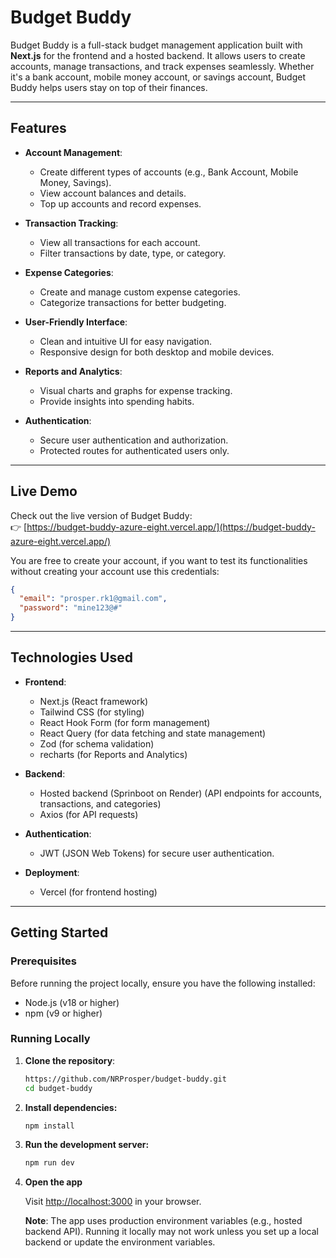 # Budget Buddy

Budget Buddy is a full-stack budget management application built with **Next.js** for the frontend and a hosted backend. It allows users to create accounts, manage transactions, and track expenses seamlessly. Whether it's a bank account, mobile money account, or savings account, Budget Buddy helps users stay on top of their finances.



---

## Features

- **Account Management**:
    - Create different types of accounts (e.g., Bank Account, Mobile Money, Savings).
    - View account balances and details.
    - Top up accounts and record expenses.

- **Transaction Tracking**:
    - View all transactions for each account.
    - Filter transactions by date, type, or category.

- **Expense Categories**:
    - Create and manage custom expense categories.
    - Categorize transactions for better budgeting.

- **User-Friendly Interface**:
    - Clean and intuitive UI for easy navigation.
    - Responsive design for both desktop and mobile devices.

- **Reports and Analytics**:
  - Visual charts and graphs for expense tracking. 
  - Provide insights into spending habits.

- **Authentication**:
    - Secure user authentication and authorization.
    - Protected routes for authenticated users only.

---

## Live Demo

Check out the live version of Budget Buddy:  
👉 [https://budget-buddy-azure-eight.vercel.app/](https://budget-buddy-azure-eight.vercel.app/)

You are free to create your account, if you want to test its functionalities without creating your account use this credentials:

```json
{
  "email": "prosper.rk1@gmail.com",
  "password": "mine123@#"
}

```

---

## Technologies Used

- **Frontend**:
    - Next.js (React framework)
    - Tailwind CSS (for styling)
    - React Hook Form (for form management)
    - React Query (for data fetching and state management)
    - Zod (for schema validation)
    - recharts (for Reports and Analytics)

- **Backend**:
    - Hosted backend (Sprinboot on Render) (API endpoints for accounts, transactions, and categories)
    - Axios (for API requests)

- **Authentication**:
    - JWT (JSON Web Tokens) for secure user authentication.

- **Deployment**:
    - Vercel (for frontend hosting)

---

## Getting Started

### Prerequisites

Before running the project locally, ensure you have the following installed:

- Node.js (v18 or higher)
- npm (v9 or higher)

### Running Locally

1. **Clone the repository**:
   ```bash
   https://github.com/NRProsper/budget-buddy.git
   cd budget-buddy

2. **Install dependencies:**
    ```bash
   npm install

3. **Run the development server:**
    ```bash
   npm run dev

4. **Open the app**

   Visit [http://localhost:3000](http://localhost:3000) in your browser.

   **Note**: The app uses production environment variables (e.g., hosted backend API). Running it locally may not work unless you set up a local backend or update the environment variables.